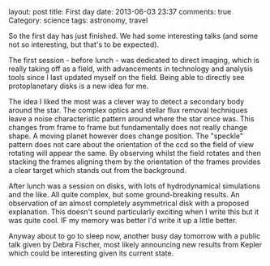 layout: post
title: First day
date: 2013-06-03 23:37
comments: true
Category: science
tags: astronomy, travel

So the first day has just finished. We had some interesting talks (and some not so interesting, but that's to be expected).

The first session - before lunch - was dedicated to direct imaging, which is really taking off as a field, with advancements in technology and analysis tools since I last updated myself on the field. Being able to directly see protoplanetary disks is a new idea for me. 

The idea I liked the most was a clever way to detect a secondary body around the star. The complex optics and stellar flux removal techniques leave a noise characteristic pattern around where the star once was. This changes from frame to frame but fundamentally does not really change shape. A moving planet however does change position. The "speckle" pattern does not care about the orientation of the ccd so the field of view rotating will appear the same. By observing whilst the field rotates and then stacking the frames aligning them by the orientation of the frames provides a clear target which stands out from the background.

After lunch was a session on disks, with lots of hydrodynamical simulations and the like. All quite complex, but some ground-breaking results. An observation of an almost completely asymmetrical disk with a proposed explanation. This doesn't sound particularly exciting when I write this but it was quite cool. IF my memory was better I'd write it up a little better.

Anyway about to go to sleep now, another busy day tomorrow with a public talk given by Debra Fischer, most likely announcing new results from Kepler which could be interesting given its current state.
